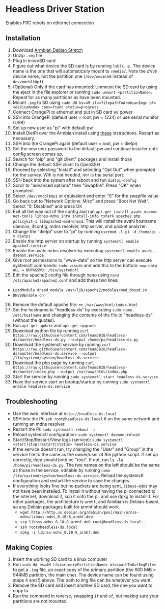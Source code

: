 # Headless Driver Station
Enables FRC robots on ethernet connection

##  Installation
1. Download [Armbian Debian Stretch](https://dl.armbian.com/orangepizero/Debian_stretch_next.7z)
2. Unzip `.img` file
3. Plug in microSD card
4. Figure out what device the SD card is by running `lsblk -p`. The device name is the one that will automatically mount to `/media/`. Note the *drive* device name, not the partition one (`/dev/mmcblk0` instead of `dev/mmcblk0p1`)
5. (Optional) Only if the card has mounted: Unmount the SD card by using the eject in the file explorer or running `sudo umount <partitionName>`. Repeat for as many partitions as have been mounted.
6. Mount `.img` to SD using `sudo dd bs=4M if=<filepathToArmbianImg> of=<deviceName> conv=fsync status=progress`
7. Connect OrangePi to ethernet and put in SD card w/ power
8. SSH into OrangePi (default user = root, pw = 1234) or use serial monitor (USB)
9. Set up new user as "pi" with default pw
10. Install DietPi over the Armbian install using [these](https://github.com/MichaIng/DietPi/issues/1285#issue-280771944) instructions. Restart as necessary.
11. SSH into the OrangePi again (default user = root, pw = dietpi)
12. Set the new unix password to the default pw and continue installer until config screen comes up.
13. Search for "pip" and "git client" packages and install those
14. Change the default SSH client to OpenSSH
15. Proceed by selecting "Install" and selecting "Opt Out" when prompted for the survey. Wifi is not needed, nor is the serial port.
16. SSH back into the system after reboot and run `dietpi-config`
17. Scroll to "advanced options" then "Swapfile". Press "OK" when prompted.
18. Select `/dev/mmcblk0p1` or equivalent and enter "0" for the swapfile value
19. Go back out to "Network Options: Misc" and press "Boot Net Wait". Select "0: Disabled" and press OK
20. Exit all the way out of the config and run `apt-get install avahi-daemon net-tools libnss-mdns info install-info tshark apache2 php policykit-1 libapache2-mod-dnssd`. This will install the avahi hostname daemon, ifconfig, mdns resolver, http server, and packet analyzer.
21. Change the "dietpi" user to "pi" by running `usermod -l pi -d /home/pi -m dietpi`
22. Enable the http server on startup by running `systemctl enable apache2.service`
23. Enable the avahi mdns resolver by executing `systemctl enable avahi-daemon.service`
24. Give root permissions to "www-data" so the http server can execute systemctl commands: `sudo visudo` and add this to the bottom: `www-data ALL = NOPASSWD: /bin/systemctl`
25. Edit the apache2 config file through nano using `nano /etc/apache2/apache2.conf` and add these two lines:
  * `LoadModule dnssd_module /usr/lib/apache2/modules/mod_dnssd.so`
  * `DNSSDEnable on`
26. Remove the default apache file: `rm /var/www/html/index.html`
27. Set the hostname to "headless-ds" by executing `sudo nano /etc/hostname` and changing the contents of the file to "headless-ds" (without the quotes).
28. Run `apt-get update` and `apt-get upgrade`
29. Download python file by running `curl https://raw.githubusercontent.com/Team5818/headless-ds/master/headless-ds.py --output /home/pi/headless-ds.py`
30. Download the systemctl service by running `curl https://raw.githubusercontent.com/Team5818/headless-ds/master/headless-ds.service --output /lib/systemd/system/headless-ds.service`
31. Download the php page by running `curl https://raw.githubusercontent.com/Team5818/headless-ds/master/index.php --output /var/www/html/index.php`
32. Start the service by running `sudo systemctl start headless-ds.service`
33. Have the service start on bootup/startup by running `sudo systemctl enable headless-ds.service`

## Troubleshooting
* Use the web interface at `http://headless-ds.local`
* SSH into the Pi: `ssh root@headless-ds.local` if on the same network and running an mdns resolver.
* Restart the Pi: `sudo systemctl reboot -i`
* Reload systemctl configuration: `sudo systemctl daemon-reload`
* Start/Stop/Restart/View logs (service): `sudo systemctl <start|stop|restart|status> headless-ds.service`
* If the service doesn't run, try changing the "User" and "Group" in the service file to the same as the owner/user of the python script. If set up correctly, they should both be "root". If not, run `ls -la /home/pi/headless-ds.py`. The two names on the left should be the same as those in the service, editable by running `nano /lib/systemd/system/headless-ds.service`. Reload the systemctl configuration and restart the service to save the changes.
* If everything looks fine but no packets are being sent, `libnss-mdns` may not have been installed. To install it without having the pi connected to the internet, download it, scp it onto the pi, and use dpkg to install it. For other packages, the architecture is `armhf`, and Armbian is Debian-based, so any Debian packages built for armhf should work.
  * `wget http://http.us.debian.org/debian/pool/main/n/nss-mdns/libnss-mdns_0.10-8_armhf.deb`
  * `scp libnss-mdns_0.10-8_armhf.deb root@headless-ds.local:.`
  * `ssh root@headless-ds.local`
  * `dpkg -i libnss-mdns_0.10-8_armhf.deb`

## Making Copies
1. Insert the working SD card to a linux computer
2. Run `sudo dd bs=4M if=<primaryPartitionName> of=<pathToOutImgFile>` to get a `.img` file, an exact copy of the primary partition (the 900 MiB = 944MB partition, the main one). The device name can be found using steps 4 and 5 above. The path to img file can be whatever you want.
3. Remove the SD card and insert another SD card, the one you want to copy to.
4. Run the command in reverse, swapping `if` and `of`, but making sure your partitions are not mounted.
